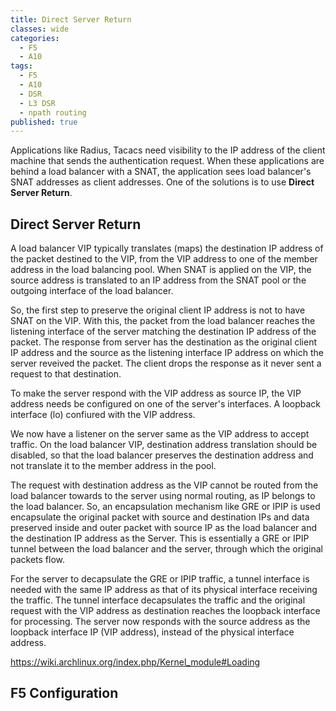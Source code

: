 ```yaml
---
title: Direct Server Return
classes: wide
categories:
  - F5
  - A10
tags:
  - F5
  - A10
  - DSR
  - L3 DSR
  - npath routing
published: true
---
```


Applications like Radius, Tacacs need visibility to the IP address of the client machine that sends the authentication request. When these applications are behind a load balancer with a SNAT, the application sees load balancer's SNAT addresses as client addresses. One of the solutions is to use **Direct Server Return**.

## Direct Server Return

A load balancer VIP typically translates (maps) the destination IP address of the packet destined to the VIP, from the VIP address to one of the member address in the load balancing pool. When SNAT is applied on the VIP, the source address is translated to an IP address from the SNAT pool or the outgoing interface of the load balancer.

So, the first step to preserve the original client IP address is not to have SNAT on the VIP. With this, the packet from the load balancer reaches the listening interface of the server matching the destination IP address of the packet. The response from server has the destination as the original client IP address and the source as the listening interface IP address on which the server reveived the packet. The client drops the response as it never sent a request to that destination.

To make the server respond with the VIP address as source IP, the VIP address needs be configured on one of the server's interfaces. A loopback interface (lo) confiured with the VIP address. 

We now have a listener on the server same as the VIP address to accept traffic. On the load balancer VIP, destination address translation should be disabled, so that the load balancer preserves the destination address and not translate it to the member address in the pool. 

The request with destination address as the VIP cannot be routed from the load balancer towards to the server using normal routing, as IP belongs to the load balancer. So, an encapsulation mechanism like GRE or IPIP is used encapsulate the original packet with source and destination IPs and data preserved inside and outer packet with source IP as the load balancer and the destination IP address as the Server. This is essentially a GRE or IPIP tunnel between the load balancer and the server, through which the original packets flow. 

For the server to decapsulate the GRE or IPIP traffic, a tunnel interface is needed with the same IP address as that of its physical interface receiving the traffic. The tunnel interface decapsulates the traffic and the original request with the VIP address as destination reaches the loopback interface for processing. The server now responds with the source address as the loopback interface IP (VIP address), instead of the physical interface address.


https://wiki.archlinux.org/index.php/Kernel_module#Loading

## F5 Configuration

